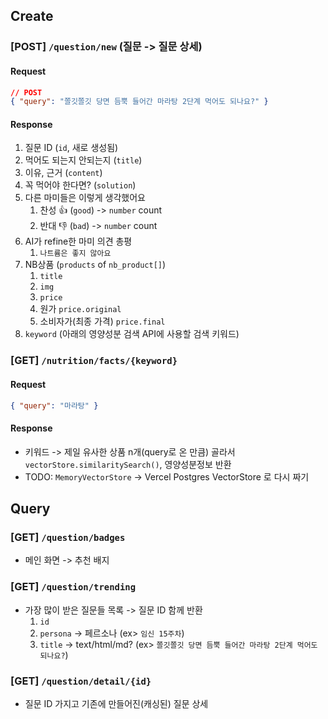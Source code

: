 ## Create

### [POST] `/question/new` (질문 -> 질문 상세)

#### Request

```json
// POST
{ "query": "쫄깃쫄깃 당면 듬뿍 들어간 마라탕 2단계 먹어도 되나요?" }
```

#### Response

1. 질문 ID (`id`, 새로 생성됨)
2. 먹어도 되는지 안되는지 (`title`)
3. 이유, 근거 (`content`)
4. 꼭 먹어야 한다면? (`solution`)
5. 다른 마미들은 이렇게 생각했어요
    1. 찬성 👍 (`good`) -> `number` count
    2. 반대 👎  (`bad`) -> `number` count
6. AI가 refine한 마미 의견 총평
    1. `나트륨은 좋지 않아요`
7. NB상품 (`products` of `nb_product[]`)
    1. `title`
    2. `img`
    3. `price`
      1. 원가 `price.original`
      2. 소비자가(최종 가격) `price.final`
8. `keyword` (아래의 영양성분 검색 API에 사용할 검색 키워드)

### [GET] `/nutrition/facts/{keyword}`

#### Request

```json
{ "query": "마라탕" }
```

#### Response

- 키워드 -> 제일 유사한 상품 n개(query로 온 만큼) 골라서 `vectorStore.similaritySearch()`, 영양성분정보 반환
- TODO: `MemoryVectorStore` -> Vercel Postgres VectorStore 로 다시 짜기

## Query

### [GET] `/question/badges`

- 메인 화면 -> 추천 배지

### [GET] `/question/trending`

- 가장 많이 받은 질문들 목록 -> 질문 ID 함께 반환
   1. `id`
   2. `persona` -> 페르소나 (ex> `임신 15주차`)
   3. `title` -> text/html/md? (ex> `쫄깃쫄깃 당면 듬뿍 들어간 마라탕 2단계 먹어도 되나요?`)

### [GET] `/question/detail/{id}`

- 질문 ID 가지고 기존에 만들어진(캐싱된) 질문 상세

